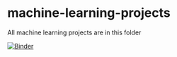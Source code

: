 # machine-learning-projects
All machine learning projects are in this folder


[![Binder](https://mybinder.org/badge_logo.svg)](https://mybinder.org/v2/gh/chase-xu/machine-learning-projects/tree/master/master)

